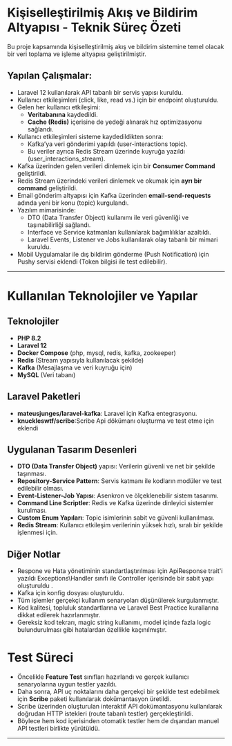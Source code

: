 # Kişiselleştirilmiş Akış ve Bildirim Altyapısı - Teknik Süreç Özeti

Bu proje kapsamında kişiselleştirilmiş akış ve bildirim sistemine temel olacak bir veri toplama ve işleme altyapısı geliştirilmiştir.

## Yapılan Çalışmalar:

- Laravel 12 kullanılarak API tabanlı bir servis yapısı kuruldu.
- Kullanıcı etkileşimleri (click, like, read vs.) için bir endpoint oluşturuldu.
- Gelen her kullanıcı etkileşimi:
  - **Veritabanına** kaydedildi.
  - **Cache (Redis)** içerisine de yedeği alınarak hız optimizasyonu sağlandı.
- Kullanıcı etkileşimleri sisteme kaydedildikten sonra:
  - Kafka’ya veri gönderimi yapıldı (user-interactions topic).
  - Bu veriler ayrıca Redis Stream üzerinde kuyruğa yazıldı (user_interactions_stream).
- Kafka üzerinden gelen verileri dinlemek için bir **Consumer Command** geliştirildi.
- Redis Stream üzerindeki verileri dinlemek ve okumak için **ayrı bir command** geliştirildi.
- Email gönderim altyapısı için Kafka üzerinden **email-send-requests** adında yeni bir konu (topic) kurgulandı.
- Yazılım mimarisinde:
  - DTO (Data Transfer Object) kullanımı ile veri güvenliği ve taşınabilirliği sağlandı.
  - Interface ve Service katmanları kullanılarak bağımlılıklar azaltıldı.
  - Laravel Events, Listener ve Jobs kullanılarak olay tabanlı bir mimari kuruldu.
- Mobil Uygulamalar ile dış bildirim gönderme (Push Notification) için Pushy servisi eklendi (Token bilgisi ile test edilebilir).

---
# Kullanılan Teknolojiler ve Yapılar

## Teknolojiler
- **PHP 8.2**
- **Laravel 12**
- **Docker Compose** (php, mysql, redis, kafka, zookeeper)
- **Redis** (Stream yapısıyla kullanılacak şekilde)
- **Kafka** (Mesajlaşma ve veri kuyruğu için)
- **MySQL** (Veri tabanı)

## Laravel Paketleri
- **mateusjunges/laravel-kafka**: Laravel için Kafka entegrasyonu.
- **knuckleswtf/scribe**:Scribe Api dökümanı oluşturma ve test etme için eklendi

## Uygulanan Tasarım Desenleri
- **DTO (Data Transfer Object)** yapısı: Verilerin güvenli ve net bir şekilde taşınması.
- **Repository-Service Pattern**: Servis katmanı ile kodların modüler ve test edilebilir olması.
- **Event-Listener-Job Yapısı**: Asenkron ve ölçeklenebilir sistem tasarımı.
- **Command Line Scriptler**: Redis ve Kafka üzerinde dinleyici sistemler kurulması.
- **Custom Enum Yapıları**: Topic isimlerinin sabit ve güvenli kullanılması.
- **Redis Stream**: Kullanıcı etkileşim verilerinin yüksek hızlı, sıralı bir şekilde işlenmesi için.

## Diğer Notlar
- Respone ve Hata yönetiminin standartlaştırılması için ApiResponse trait'i yazıldı Exceptions\Handler sınıfı ile Controller içerisinde bir sabit yapı oluşturuldu .
- Kafka için konfig dosyası oluşturuldu.
- Tüm işlemler gerçekçi kullanım senaryoları düşünülerek kurgulanmıştır.
- Kod kalitesi, topluluk standartlarına ve Laravel Best Practice kurallarına dikkat edilerek hazırlanmıştır.
- Gereksiz kod tekrarı, magic string kullanımı, model içinde fazla logic bulundurulması gibi hatalardan özellikle kaçınılmıştır.

# Test Süreci

- Öncelikle **Feature Test** sınıfları hazırlandı ve gerçek kullanıcı senaryolarına uygun testler yazıldı.
- Daha sonra, API uç noktalarını daha gerçekçi bir şekilde test edebilmek için **Scribe** paketi kullanılarak dokümantasyon üretildi.
- Scribe üzerinden oluşturulan interaktif API dokümantasyonu kullanılarak doğrudan HTTP istekleri (route tabanlı testler) gerçekleştirildi.
- Böylece hem kod içerisinden otomatik testler hem de dışarıdan manuel API testleri birlikte yürütüldü.

---
